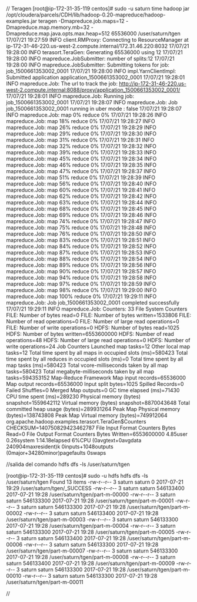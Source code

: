 // Teragen
[root@ip-172-31-35-119 centos]# sudo -u saturn time hadoop jar /opt/cloudera/parcels/CDH/lib/hadoop-0.20-mapreduce/hadoop-examples.jar teragen -Dmapreduce.job.maps=12 -Dmapreduce.map.memory.mb=32 -Dmapreduce.map.java.opts.max.heap=512 65536000 /user/saturn/tgen
17/07/21 19:27:59 INFO client.RMProxy: Connecting to ResourceManager at ip-172-31-46-220.us-west-2.compute.internal/172.31.46.220:8032
17/07/21 19:28:00 INFO terasort.TeraGen: Generating 65536000 using 12
17/07/21 19:28:00 INFO mapreduce.JobSubmitter: number of splits:12
17/07/21 19:28:00 INFO mapreduce.JobSubmitter: Submitting tokens for job: job_1500661353002_0001
17/07/21 19:28:00 INFO impl.YarnClientImpl: Submitted application application_1500661353002_0001
17/07/21 19:28:01 INFO mapreduce.Job: The url to track the job: http://ip-172-31-46-220.us-west-2.compute.internal:8088/proxy/application_1500661353002_0001/
17/07/21 19:28:01 INFO mapreduce.Job: Running job: job_1500661353002_0001
17/07/21 19:28:07 INFO mapreduce.Job: Job job_1500661353002_0001 running in uber mode : false
17/07/21 19:28:07 INFO mapreduce.Job:  map 0% reduce 0%
17/07/21 19:28:26 INFO mapreduce.Job:  map 18% reduce 0%
17/07/21 19:28:27 INFO mapreduce.Job:  map 26% reduce 0%
17/07/21 19:28:29 INFO mapreduce.Job:  map 29% reduce 0%
17/07/21 19:28:30 INFO mapreduce.Job:  map 31% reduce 0%
17/07/21 19:28:31 INFO mapreduce.Job:  map 32% reduce 0%
17/07/21 19:28:32 INFO mapreduce.Job:  map 39% reduce 0%
17/07/21 19:28:33 INFO mapreduce.Job:  map 45% reduce 0%
17/07/21 19:28:34 INFO mapreduce.Job:  map 46% reduce 0%
17/07/21 19:28:35 INFO mapreduce.Job:  map 47% reduce 0%
17/07/21 19:28:37 INFO mapreduce.Job:  map 51% reduce 0%
17/07/21 19:28:39 INFO mapreduce.Job:  map 56% reduce 0%
17/07/21 19:28:40 INFO mapreduce.Job:  map 60% reduce 0%
17/07/21 19:28:41 INFO mapreduce.Job:  map 62% reduce 0%
17/07/21 19:28:42 INFO mapreduce.Job:  map 63% reduce 0%
17/07/21 19:28:44 INFO mapreduce.Job:  map 68% reduce 0%
17/07/21 19:28:45 INFO mapreduce.Job:  map 69% reduce 0%
17/07/21 19:28:46 INFO mapreduce.Job:  map 74% reduce 0%
17/07/21 19:28:47 INFO mapreduce.Job:  map 75% reduce 0%
17/07/21 19:28:48 INFO mapreduce.Job:  map 76% reduce 0%
17/07/21 19:28:50 INFO mapreduce.Job:  map 83% reduce 0%
17/07/21 19:28:51 INFO mapreduce.Job:  map 84% reduce 0%
17/07/21 19:28:52 INFO mapreduce.Job:  map 87% reduce 0%
17/07/21 19:28:53 INFO mapreduce.Job:  map 88% reduce 0%
17/07/21 19:28:54 INFO mapreduce.Job:  map 89% reduce 0%
17/07/21 19:28:56 INFO mapreduce.Job:  map 90% reduce 0%
17/07/21 19:28:57 INFO mapreduce.Job:  map 94% reduce 0%
17/07/21 19:28:58 INFO mapreduce.Job:  map 97% reduce 0%
17/07/21 19:28:59 INFO mapreduce.Job:  map 98% reduce 0%
17/07/21 19:29:00 INFO mapreduce.Job:  map 100% reduce 0%
17/07/21 19:29:11 INFO mapreduce.Job: Job job_1500661353002_0001 completed successfully
17/07/21 19:29:11 INFO mapreduce.Job: Counters: 33
        File System Counters
                FILE: Number of bytes read=0
                FILE: Number of bytes written=1533806
                FILE: Number of read operations=0
                FILE: Number of large read operations=0
                FILE: Number of write operations=0
                HDFS: Number of bytes read=1025
                HDFS: Number of bytes written=6553600000
                HDFS: Number of read operations=48
                HDFS: Number of large read operations=0
                HDFS: Number of write operations=24
        Job Counters
                Launched map tasks=12
                Other local map tasks=12
                Total time spent by all maps in occupied slots (ms)=580423
                Total time spent by all reduces in occupied slots (ms)=0
                Total time spent by all map tasks (ms)=580423
                Total vcore-milliseconds taken by all map tasks=580423
                Total megabyte-milliseconds taken by all map tasks=594353152
        Map-Reduce Framework
                Map input records=65536000
                Map output records=65536000
                Input split bytes=1025
                Spilled Records=0
                Failed Shuffles=0
                Merged Map outputs=0
                GC time elapsed (ms)=71430
                CPU time spent (ms)=289230
                Physical memory (bytes) snapshot=1559642112
                Virtual memory (bytes) snapshot=8870043648
                Total committed heap usage (bytes)=289931264
                Peak Map Physical memory (bytes)=138743808
                Peak Map Virtual memory (bytes)=749912064
        org.apache.hadoop.examples.terasort.TeraGen$Counters
                CHECKSUM=140750829423462787
        File Input Format Counters
                Bytes Read=0
        File Output Format Counters
                Bytes Written=6553600000
4.85user 0.26system 1:14.18elapsed 6%CPU (0avgtext+0avgdata 240904maxresident)k
0inputs+1048outputs (0major+34280minor)pagefaults 0swaps

//salida del comando hdfs dfs -ls /user/saturn/tgen

[root@ip-172-31-35-119 centos]# sudo -u hdfs hdfs dfs -ls /user/saturn/tgen
Found 13 items
-rw-r--r--   3 saturn saturn          0 2017-07-21 19:29 /user/saturn/tgen/_SUCCESS
-rw-r--r--   3 saturn saturn  546133400 2017-07-21 19:28 /user/saturn/tgen/part-m-00000
-rw-r--r--   3 saturn saturn  546133300 2017-07-21 19:28 /user/saturn/tgen/part-m-00001
-rw-r--r--   3 saturn saturn  546133300 2017-07-21 19:28 /user/saturn/tgen/part-m-00002
-rw-r--r--   3 saturn saturn  546133400 2017-07-21 19:28 /user/saturn/tgen/part-m-00003
-rw-r--r--   3 saturn saturn  546133300 2017-07-21 19:28 /user/saturn/tgen/part-m-00004
-rw-r--r--   3 saturn saturn  546133300 2017-07-21 19:28 /user/saturn/tgen/part-m-00005
-rw-r--r--   3 saturn saturn  546133400 2017-07-21 19:28 /user/saturn/tgen/part-m-00006
-rw-r--r--   3 saturn saturn  546133300 2017-07-21 19:28 /user/saturn/tgen/part-m-00007
-rw-r--r--   3 saturn saturn  546133300 2017-07-21 19:28 /user/saturn/tgen/part-m-00008
-rw-r--r--   3 saturn saturn  546133400 2017-07-21 19:28 /user/saturn/tgen/part-m-00009
-rw-r--r--   3 saturn saturn  546133300 2017-07-21 19:28 /user/saturn/tgen/part-m-00010
-rw-r--r--   3 saturn saturn  546133300 2017-07-21 19:28 /user/saturn/tgen/part-m-00011



//
